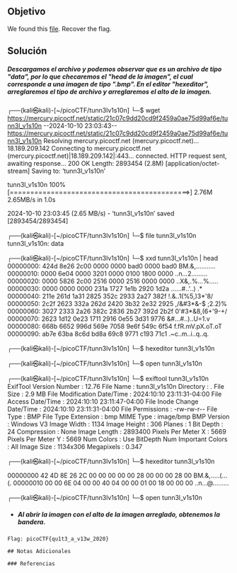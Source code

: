 ## Objetivo 
We found this [file](https://mercury.picoctf.net/static/06a5e4ab22ba52cd66a038d51a6cc07b/tunn3l_v1s10n). Recover the flag.


## Solución  
##### Descargamos el archivo y podemos observar que es un archivo de tipo "data", por lo que checaremos el "head de la imagen", el cual corresponde a una imagen de tipo ".bmp". En el editor "hexeditor", arreglaremos el tipo de archivo y arreglaremos el alto de la imagen.

┌──(kali㉿kali)-[~/picoCTF/tunn3lv1s10n]
└─$ wget https://mercury.picoctf.net/static/21c07c9dd20cd9f2459a0ae75d99af6e/tunn3l_v1s10n
--2024-10-10 23:03:43--  https://mercury.picoctf.net/static/21c07c9dd20cd9f2459a0ae75d99af6e/tunn3l_v1s10n
Resolving mercury.picoctf.net (mercury.picoctf.net)... 18.189.209.142
Connecting to mercury.picoctf.net (mercury.picoctf.net)|18.189.209.142|:443... connected.
HTTP request sent, awaiting response... 200 OK
Length: 2893454 (2.8M) [application/octet-stream]
Saving to: ‘tunn3l_v1s10n’

tunn3l_v1s10n                100%[============================================>]   2.76M  2.65MB/s    in 1.0s    

2024-10-10 23:03:45 (2.65 MB/s) - ‘tunn3l_v1s10n’ saved [2893454/2893454]

                                                                                                                  
┌──(kali㉿kali)-[~/picoCTF/tunn3lv1s10n]
└─$ file tunn3l_v1s10n          
tunn3l_v1s10n: data
                                                                                                                  
┌──(kali㉿kali)-[~/picoCTF/tunn3lv1s10n]
└─$ xxd tunn3l_v1s10n | head 
00000000: 424d 8e26 2c00 0000 0000 bad0 0000 bad0  BM.&,...........
00000010: 0000 6e04 0000 3201 0000 0100 1800 0000  ..n...2.........
00000020: 0000 5826 2c00 2516 0000 2516 0000 0000  ..X&,.%...%.....
00000030: 0000 0000 0000 231a 1727 1e1b 2920 1d2a  ......#..'..) .*
00000040: 211e 261d 1a31 2825 352c 2933 2a27 382f  !.&..1(%5,)3*'8/
00000050: 2c2f 2623 332a 262d 2420 3b32 2e32 2925  ,/&#3*&-$ ;2.2)%
00000060: 3027 2333 2a26 382c 2836 2b27 392d 2b2f  0'#3*&8,(6+'9-+/
00000070: 2623 1d12 0e23 1711 2916 0e55 3d31 9776  &#...#..)..U=1.v
00000080: 668b 6652 996d 569e 7058 9e6f 549c 6f54  f.fR.mV.pX.oT.oT
00000090: ab7e 63ba 8c6d bd8a 69c8 9771 c193 71c1  .~c..m..i..q..q.
                                                                                                                  
┌──(kali㉿kali)-[~/picoCTF/tunn3lv1s10n]
└─$ hexeditor tunn3l_v1s10n
                                                                                                                  
┌──(kali㉿kali)-[~/picoCTF/tunn3lv1s10n]
└─$ open tunn3l_v1s10n
                                                                                                                  
┌──(kali㉿kali)-[~/picoCTF/tunn3lv1s10n]
└─$ exiftool tunn3l_v1s10n
ExifTool Version Number         : 12.76
File Name                       : tunn3l_v1s10n
Directory                       : .
File Size                       : 2.9 MB
File Modification Date/Time     : 2024:10:10 23:11:31-04:00
File Access Date/Time           : 2024:10:10 23:11:47-04:00
File Inode Change Date/Time     : 2024:10:10 23:11:31-04:00
File Permissions                : -rw-rw-r--
File Type                       : BMP
File Type Extension             : bmp
MIME Type                       : image/bmp
BMP Version                     : Windows V3
Image Width                     : 1134
Image Height                    : 306
Planes                          : 1
Bit Depth                       : 24
Compression                     : None
Image Length                    : 2893400
Pixels Per Meter X              : 5669
Pixels Per Meter Y              : 5669
Num Colors                      : Use BitDepth
Num Important Colors            : All
Image Size                      : 1134x306
Megapixels                      : 0.347
                                                                                                                  
┌──(kali㉿kali)-[~/picoCTF/tunn3lv1s10n]
└─$ hexeditor tunn3l_v1s10n

00000000 42 4D 8E 26  2C 00 00 00  00 00 28 00  00 00 28 00      BM.&,.....(...(.
00000010 00 00 6E 04  00 00 40 04  00 00 01 00  18 00 00 00      ..n...@.........

┌──(kali㉿kali)-[~/picoCTF/tunn3lv1s10n]
└─$ open tunn3l_v1s10n   


- ##### Al abrir la imagen con el alto de la imagen arreglado, obtenemos la bandera.
```
Flag: picoCTF{qu1t3_a_v13w_2020}

## Notas Adicionales 

### Referencias
